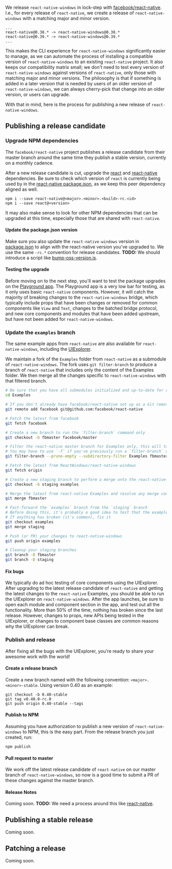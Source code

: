 We release `react-native-windows` in lock-step with [facebook/react-native](https://github.com/facebook/react-native). I.e., for every release of `react-native`, we create a release of `react-native-windows` with a matching major and minor version.

```
...
react-native@0.38.* -> react-native-windows@0.38.*
react-native@0.39.* -> react-native-windows@0.39.*
...
```

This makes the CLI experience for `react-native-windows` significantly easier to manage, as we can automate the process of installing a compatible version of `react-native-windows` to an existing `react-native` project. It also keeps our compatibility matrix small; we don't need to test every version of `react-native-windows` against versions of `react-native`, only those with matching major and minor versions. The philosophy is that if something is added in a later version that is needed by users of an older version of `react-native-windows`, we can always cherry-pick that change into an older version, or users can upgrade.

With that in mind, here is the process for publishing a new release of `react-native-windows`.

## Publishing a release candidate

### Upgrade NPM dependencies

The `facebook/react-native` project publishes a release candidate from their master branch around the same time they publish a stable version, currently on a monthly cadence.

After a new release candidate is cut, upgrade the [react](https://www.npmjs.com/package/react) and [react-native](https://www.npmjs.com/package/react-native) dependencies. Be sure to check which version of `react` is currently being used by in the [react-native package.json](https://github.com/facebook/react-native/blob/master/package.json), as we keep this peer dependency aligned as well.

```
npm i --save react-native@<major>.<minor>.<build>-rc.<id>
npm i --save react@<version>
```

It may also make sense to look for other NPM dependencies that can be upgraded at this time, especially those that are shared with `react-native`.

#### Update the package.json version

Make sure you also update the `react-native-windows` version in [package.json](https://github.com/ReactWindows/react-native-windows/blob/master/package.json) to align with the react-native version you've upgraded to. We use the same `-rc.*` convention for release candidates. **TODO:** We should introduce a script like [bump-oss-version.js](https://github.com/facebook/react-native/blob/master/scripts/bump-oss-version.js).

#### Testing the upgrade

Before moving on to the next step, you'll want to test the package upgrades on the [Playground app](https://github.com/ReactWindows/react-native-windows/tree/master/ReactWindows/Playground). The Playground app is a very low bar for testing, as it only uses basic `react-native` components. However, it will catch the majority of breaking changes to the `react-native-windows` bridge, which typically include props that have been changes or removed for common components like `View` and `Text`, changes to the batched bridge protocol, and new core components and modules that have been added upstream, but have not been added for `react-native-windows`.

### Update the `examples` branch

The same example apps from `react-native` are also available for `react-native-windows`, including the [UIExplorer](https://github.com/facebook/react-native/tree/master/Examples/UIExplorer).

We maintain a fork of the `Examples` folder from `react-native` as a submodule of `react-native-windows`. The fork uses `git filter-branch` to produce a branch of `react-native` that includes only the content of the Examples folder. We then merge all the changes specific to `react-native-windows` with that filtered branch.

```bash
# Be sure that you have all submodules initialized and up-to-date for react-native-windows.
cd Examples

# If you don't already have facebook/react-native set up as a Git remote...
git remote add facebook git@github.com:facebook/react-native

# Fetch the latest from facebook
git fetch facebook

# Create a new branch to run the `filter-branch` command only
git checkout -b fbmaster facebook/master

# Filter the react-native master branch for Examples only, this will take some time
# You may have to use `-f` if you've previously run a `filter-branch` command
git filter-branch --prune-empty --subdirectory-filter Examples fbmaster

# Fetch the latest from ReactWindows/react-native-windows
git fetch origin

# Create a new staging branch to perform a merge onto the react-native-windows `examples` branch
git checkout -b staging examples

# Merge the latest from react-native Examples and resolve any merge conflicts
git merge fbmaster

# Fast-forward the `examples` branch from the `staging` branch
# Before doing this, it's probably a good idea to test that the examples are working by running them
# If anything has broken (it's common), fix it
git checkout examples
git merge staging

# Push (or PR) your changes to react-native-windows
git push origin examples

# Cleanup your staging branches
git branch -D fbmaster
git branch -D staging
```

#### Fix bugs

We typically do ad hoc testing of core components using the UIExplorer. After upgrading to the latest release candidate of `react-native` and getting the latest changes to the `react-native` Examples, you should be able to run the UIExplorer on `react-native-windows`. After the app launches, be sure to open each module and component section in the app, and test out all the functionality. More than 50% of the time, nothing has broken since the last release. However, changes to props, new APIs being tested in the UIExplorer, or changes to component base classes are common reasons why the UIExplorer can break.

### Publish and release

After fixing all the bugs with the UIExplorer, you're ready to share your awesome work with the world!

#### Create a release branch

Create a new branch named with the following convention: `<major>.<minor>-stable`. Using version 0.40 as an example:

```
git checkout -b 0.40-stable
git tag v0.40.0-rc.0
git push origin 0.40-stable --tags
```

#### Publish to NPM

Assuming you have authorization to publish a new version of `react-native-windows` to NPM, this is the easy part. From the release branch you just created, run:

```
npm publish
```

#### Pull request to master

We work off the latest release candidate of `react-native` on our master branch of `react-native-windows`, so now is a good time to submit a PR of these changes against the master branch.

#### Release Notes

Coming soon. **TODO:** We need a process around this like [react-native](https://github.com/facebook/react-native/blob/master/Releases.md#make-sure-we-have-release-notes).

## Publishing a stable release

Coming soon.

## Patching a release

Coming soon.
